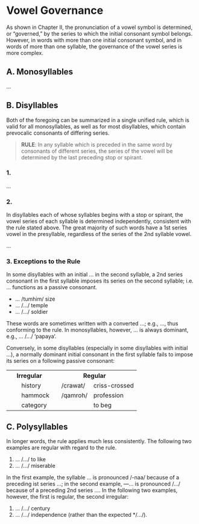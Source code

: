 # Vowel Governance

As shown in Chapter II, the pronunciation of a vowel symbol is determined, or “governed,” by the series to which the initial consonant symbol belongs. However, in words with more than one initial consonant symbol, and in words of more than one syllable, the governance of the vowel series is more complex.

## A. Monosyllables

...

## B. Disyllables

Both of the foregoing can be summarized in a single unified rule, which is valid for all monosyllables, as well as for most disyllables, which contain prevocalic consonants of differing series.

> **RULE**: In any syllable which is preceded in the same word by consonants of different series, the series of the vowel will be determined by the last preceding stop or spirant.

### 1.

...

### 2.

In disyllables each of whose syllables begins with a stop or spirant, the vowel series of each syllable is determined independently, consistent with the rule stated above. The great majority of such words have a 1st series vowel in the presyllable, regardless of the series of the 2nd syllable vowel.

...

### 3. Exceptions to the Rule

In some disyllables with an initial ... in the second syllable, a 2nd series consonant in the first syllable imposes its series on the second syllable; i.e. ... functions as a passive consonant.

* ... /tumhim/ size
* ... /.../ temple
* ... /.../ soldier

These words are sometimes written with a converted ...; e.g., ..., thus conforming to the rule. In monosyllables, however, ... is always dominant, e.g., ... /.../ ‘papaya‘.

Conversely, in some disyllables (especially in some disyllables with initial ...), a normally dominant initial consonant in the first syllable fails to impose its series on a following passive consonant:

<table>
  <tr>
    <th colspan=3>Irregular</th>
    <th colspan=3>Regular</th>
  </tr>
  <tr>
    <td></td>
    <td></td>
    <td>history</td>
    <td></td>
    <td>/crawat/</td>
    <td>criss-crossed</td>
  </td>
  <tr>
    <td></td>
    <td></td>
    <td>hammock</td>
    <td></td>
    <td>/qamroh/</td>
    <td>profession</td>
  </td>
  <tr>
    <td></td>
    <td></td>
    <td>category</td>
    <td></td>
    <td></td>
    <td>to beg</td>
  </td>
</table>

## C. Polysyllables

In longer words, the rule applies much less consistently. The following two examples are regular with regard to the rule.

1) ... /.../ to like
2) ... /.../ miserable

In the first example, the syllable ... is pronounced /-naa/ because of a preceding ist series ...; in the second example, —... is pronounced /.../ because of a preceding 2nd series .... In the following two examples, however, the first is regular, the second irregular:

1) ... /.../ century
2) ... /.../ independence (rather than the expected */.../).
